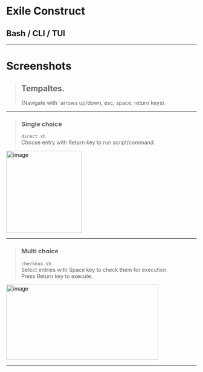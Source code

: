 # Exile Construct
## Bash / CLI / TUI

---

# Screenshots
> ## Tempaltes. 
> (Navigate with `arrows up/down, esc, space, return keys)
---

> ### Single choice
> `direct.sh` \
> Choose entry with Return key to run script/command.
<img width="200" height="218" alt="image" src="https://github.com/user-attachments/assets/65781bfc-8065-48c4-a772-34985d50b7a2" />

---

> ### Multi choice 
> `checkbox.sh` \
> Select entries with Space key to check them for execution. \
> Press Return key to execute.
<img width="402" height="200" alt="image" src="https://github.com/user-attachments/assets/16f9b6a3-9d2d-44ca-b0df-9bb62a8dcf47" />

---
